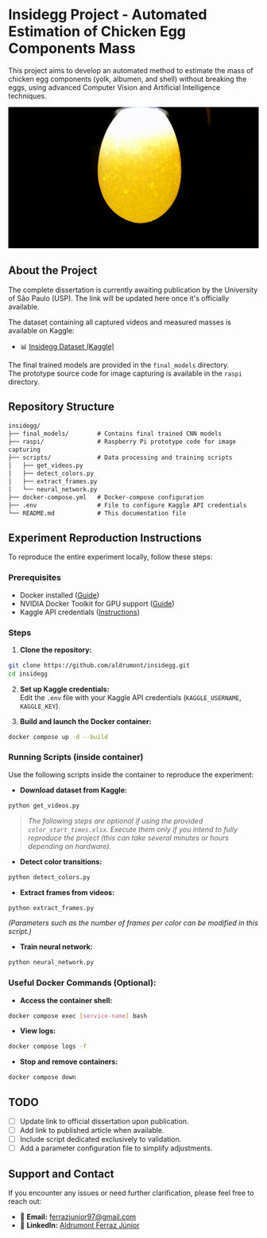 # Insidegg Project - Automated Estimation of Chicken Egg Components Mass

This project aims to develop an automated method to estimate the mass of chicken egg components (yolk, albumen, and shell) without breaking the eggs, using advanced Computer Vision and Artificial Intelligence techniques.

![Project Demo](assets/output.gif)

## About the Project

The complete dissertation is currently awaiting publication by the University of São Paulo (USP). The link will be updated here once it's officially available.

The dataset containing all captured videos and measured masses is available on Kaggle:

- 📊 [Insidegg Dataset (Kaggle)](https://www.kaggle.com/datasets/aldrumont/insidegg-v2)

The final trained models are provided in the `final_models` directory.  
The prototype source code for image capturing is available in the `raspi` directory.

## Repository Structure

```
insidegg/
├── final_models/        # Contains final trained CNN models
├── raspi/               # Raspberry Pi prototype code for image capturing
├── scripts/             # Data processing and training scripts
│   ├── get_videos.py
│   ├── detect_colors.py
│   ├── extract_frames.py
│   └── neural_network.py
├── docker-compose.yml   # Docker-compose configuration
├── .env                 # File to configure Kaggle API credentials
└── README.md            # This documentation file
```

## Experiment Reproduction Instructions

To reproduce the entire experiment locally, follow these steps:

### Prerequisites

- Docker installed ([Guide](https://docs.docker.com/get-docker/))
- NVIDIA Docker Toolkit for GPU support ([Guide](https://docs.nvidia.com/datacenter/cloud-native/container-toolkit/install-guide.html))
- Kaggle API credentials ([Instructions](https://www.kaggle.com/docs/api))

### Steps

1. **Clone the repository:**

```bash
git clone https://github.com/aldrumont/insidegg.git
cd insidegg
```

2. **Set up Kaggle credentials:**  
Edit the `.env` file with your Kaggle API credentials (`KAGGLE_USERNAME`, `KAGGLE_KEY`).

3. **Build and launch the Docker container:**

```bash
docker compose up -d --build
```

### Running Scripts (inside container)

Use the following scripts inside the container to reproduce the experiment:

- **Download dataset from Kaggle:**

```bash
python get_videos.py
```

> *The following steps are optional if using the provided `color_start_times.xlsx`. Execute them only if you intend to fully reproduce the project (this can take several minutes or hours depending on hardware).*

- **Detect color transitions:**

```bash
python detect_colors.py
```

- **Extract frames from videos:**

```bash
python extract_frames.py
```

*(Parameters such as the number of frames per color can be modified in this script.)*

- **Train neural network:**

```bash
python neural_network.py
```

### Useful Docker Commands (Optional):

- **Access the container shell:**

```bash
docker compose exec [service-name] bash
```

- **View logs:**

```bash
docker compose logs -f
```

- **Stop and remove containers:**

```bash
docker compose down
```

## TODO

- [ ] Update link to official dissertation upon publication.
- [ ] Add link to published article when available.
- [ ] Include script dedicated exclusively to validation.
- [ ] Add a parameter configuration file to simplify adjustments.

## Support and Contact

If you encounter any issues or need further clarification, please feel free to reach out:

- 📧 **Email:** ferrazjunior97@gmail.com
- 🔗 **LinkedIn:** [Aldrumont Ferraz Júnior](https://www.linkedin.com/in/aldrumont-ferraz-j%C3%BAnior-01a80a78/)
